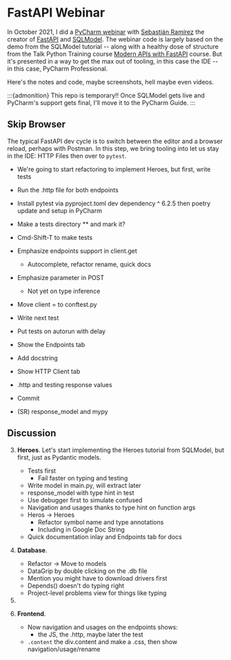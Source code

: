 # FastAPI Webinar

In October 2021, I did a [PyCharm webinar](https://blog.jetbrains.com/pycharm/2021/10/webinar-smarter-fastapi-through-tooling-with-sebastian-ramirez/) with [Sebastián Ramírez](https://twitter.com/tiangolo/) the creator of [FastAPI](https://fastapi.tiangolo.com) and [SQLModel](https://sqlmodel.tiangolo.com).
The webinar code is largely based on the demo from the SQLModel tutorial -- along with a healthy dose of structure from the Talk Python Training course [Modern APIs with FastAPI](https://training.talkpython.fm/courses/getting-started-with-fastapi) course.
But it's presented in a way to get the max out of tooling, in this case the IDE -- in this case, PyCharm Professional.

Here's the notes and code, maybe screenshots, hell maybe even videos.

:::{admonition} This repo is temporary!!
Once SQLModel gets live and PyCharm's support gets final, I'll move it to the PyCharm Guide.
:::

## Skip Browser

The typical FastAPI dev cycle is to switch between the editor and a browser reload, perhaps with Postman.
In this step, we bring tooling into let us stay in the IDE: HTTP Files then over to `pytest`. 

- We're going to start refactoring to implement Heroes, but first, write tests
- Run the .http file for both endpoints
- Install pytest via pyproject.toml dev dependency ^ 6.2.5 then poetry update and setup in PyCharm
- Make a tests directory ** and mark it?
- Cmd-Shift-T to make tests
- Emphasize endpoints support in client.get
  - Autocomplete, refactor rename, quick docs
- Emphasize parameter in POST
  - Not yet on type inference
- Move client = to conftest.py
- Write next test
- Put tests on autorun with delay
- Show the Endpoints tab
- Add docstring
- Show HTTP Client tab
- .http and testing response values
- Commit

- (SR) response_model and mypy

## Discussion

3. **Heroes**. Let's start implementing the Heroes tutorial from SQLModel, but first, just as Pydantic models.

    - Tests first
      - Fail faster on typing and testing
    - Write model in main.py, will extract later
    - response_model with type hint in test
    - Use debugger first to simulate confused
    - Navigation and usages thanks to type hint on function args
    - Heros -> Heroes
      - Refactor symbol name and type annotations
      - Including in Google Doc String
    - Quick documentation inlay and Endpoints tab for docs

4. **Database**.

    - Refactor -> Move to models
    - DataGrip by double clicking on the .db file
    - Mention you might have to download drivers first
    - Depends() doesn't do typing right
    - Project-level problems view for things like typing
5. 
6. **Frontend**.
    - Now navigation and usages on the endpoints shows:
      - the JS, the .http, maybe later the test
    - `.content` the div.content and make a .css, then show navigation/usage/rename
